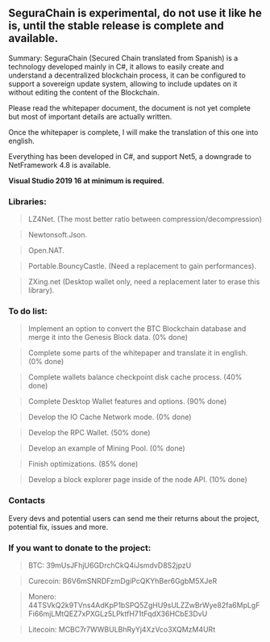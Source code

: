 <h2>SeguraChain is experimental, do not use it like he is, until the stable release is complete and available.</h2>

Summary: SeguraChain (Secured Chain translated from Spanish) is a technology developed mainly in C#,
it allows to easily create and understand a decentralized blockchain process, it can be configured to support a sovereign update system,
allowing to include updates on it without editing the content of the Blockchain. 

Please read the whitepaper document, the document is not yet complete but most of important details are actually written.

Once the whitepaper is complete, I will make the translation of this one into english.

Everything has been developed in C#, and support Net5, a downgrade to NetFramework 4.8 is available.

<b>Visual Studio 2019 16 at minimum is required.</b>


 
<h3>Libraries:</h3>

> LZ4Net. (The most better ratio between compression/decompression)

> Newtonsoft.Json.

> Open.NAT.

> Portable.BouncyCastle. (Need a replacement to gain performances).

> ZXing.net (Desktop wallet only, need a replacement later to erase this library).

  
<h3>To do list:</h3>

> Implement an option to convert the BTC Blockchain database and merge it into the Genesis Block data. (0% done)

> Complete some parts of the whitepaper and translate it in english. (0% done)

> Complete wallets balance checkpoint disk cache process. (40% done)

> Complete Desktop Wallet features and options. (90% done)

> Develop the IO Cache Network mode. (0% done)

> Develop the RPC Wallet. (50% done)

> Develop an example of Mining Pool. (0% done)

> Finish optimizations. (85% done)

> Develop a block explorer page inside of the node API. (10% done)


<h3>Contacts</h3>
  
Every devs and potential users can send me their returns about the project, potential fix, issues and more.
  
  
<h3>If you want to donate to the project:</h3>

> BTC: 39mUsJFhjU6GDrchCkQ4iJsmdvD8S2jpzU

> Curecoin: B6V6mSNRDFzmDgiPcQKYhBer6GgbM5XJeR

> Monero: 44TSVkQ2k9TVns4AdKpP1bSPQ5ZgHU9sULZZwBrWye82fa6MpLgFFi66mjLMtQEZ7xPXGLz5LPktfH71tFqdX36HCbE3DvU

> Litecoin: MCBC7r7WWBULBhRyYj4XzVco3XQMzM4URt


